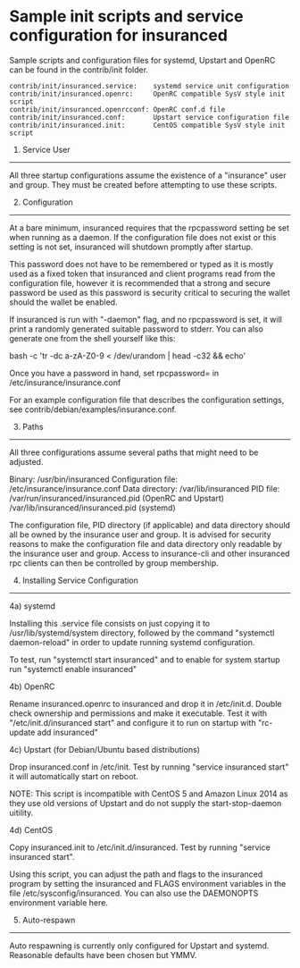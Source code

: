 Sample init scripts and service configuration for insuranced
==========================================================

Sample scripts and configuration files for systemd, Upstart and OpenRC
can be found in the contrib/init folder.

    contrib/init/insuranced.service:    systemd service unit configuration
    contrib/init/insuranced.openrc:     OpenRC compatible SysV style init script
    contrib/init/insuranced.openrcconf: OpenRC conf.d file
    contrib/init/insuranced.conf:       Upstart service configuration file
    contrib/init/insuranced.init:       CentOS compatible SysV style init script

1. Service User
---------------------------------

All three startup configurations assume the existence of a "insurance" user
and group.  They must be created before attempting to use these scripts.

2. Configuration
---------------------------------

At a bare minimum, insuranced requires that the rpcpassword setting be set
when running as a daemon.  If the configuration file does not exist or this
setting is not set, insuranced will shutdown promptly after startup.

This password does not have to be remembered or typed as it is mostly used
as a fixed token that insuranced and client programs read from the configuration
file, however it is recommended that a strong and secure password be used
as this password is security critical to securing the wallet should the
wallet be enabled.

If insuranced is run with "-daemon" flag, and no rpcpassword is set, it will
print a randomly generated suitable password to stderr.  You can also
generate one from the shell yourself like this:

bash -c 'tr -dc a-zA-Z0-9 < /dev/urandom | head -c32 && echo'

Once you have a password in hand, set rpcpassword= in /etc/insurance/insurance.conf

For an example configuration file that describes the configuration settings,
see contrib/debian/examples/insurance.conf.

3. Paths
---------------------------------

All three configurations assume several paths that might need to be adjusted.

Binary:              /usr/bin/insuranced
Configuration file:  /etc/insurance/insurance.conf
Data directory:      /var/lib/insuranced
PID file:            /var/run/insuranced/insuranced.pid (OpenRC and Upstart)
                     /var/lib/insuranced/insuranced.pid (systemd)

The configuration file, PID directory (if applicable) and data directory
should all be owned by the insurance user and group.  It is advised for security
reasons to make the configuration file and data directory only readable by the
insurance user and group.  Access to insurance-cli and other insuranced rpc clients
can then be controlled by group membership.

4. Installing Service Configuration
-----------------------------------

4a) systemd

Installing this .service file consists on just copying it to
/usr/lib/systemd/system directory, followed by the command
"systemctl daemon-reload" in order to update running systemd configuration.

To test, run "systemctl start insuranced" and to enable for system startup run
"systemctl enable insuranced"

4b) OpenRC

Rename insuranced.openrc to insuranced and drop it in /etc/init.d.  Double
check ownership and permissions and make it executable.  Test it with
"/etc/init.d/insuranced start" and configure it to run on startup with
"rc-update add insuranced"

4c) Upstart (for Debian/Ubuntu based distributions)

Drop insuranced.conf in /etc/init.  Test by running "service insuranced start"
it will automatically start on reboot.

NOTE: This script is incompatible with CentOS 5 and Amazon Linux 2014 as they
use old versions of Upstart and do not supply the start-stop-daemon uitility.

4d) CentOS

Copy insuranced.init to /etc/init.d/insuranced. Test by running "service insuranced start".

Using this script, you can adjust the path and flags to the insuranced program by
setting the insuranced and FLAGS environment variables in the file
/etc/sysconfig/insuranced. You can also use the DAEMONOPTS environment variable here.

5. Auto-respawn
-----------------------------------

Auto respawning is currently only configured for Upstart and systemd.
Reasonable defaults have been chosen but YMMV.

